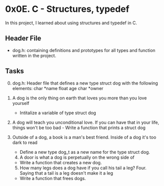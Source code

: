 # 0x0E. C - Structures, typedef

In this project, I learned about using structures and typedef in C.

## Header File

* dog.h: containing definitions and prototypes for all types and function written in the project.


## Tasks

0. dog.h: Header file that defines a new type struct dog with the following elements:
	char *name
	float age
	char *owner

1. A dog is the only thing on earth that loves you more than you love yourself
 	- Intitalize a variable of type struct dog

2. A dog will teach you unconditional love. If you can have that in your life, things won't be too bad
		- Write a function that prints a struct dog
	
3. Outside of a dog, a book is a man's best friend. Inside of a dog it's too dark to read
 	- Define a new type dog_t as a new name for the type struct dog.

	4. A door is what a dog is perpetually on the wrong side of
	- Write a function that creates a new dog.

	5. How many legs does a dog have if you call his tail a leg? Four. Saying that a tail is a leg doesn't make it a leg
	- Write a function that frees dogs.
